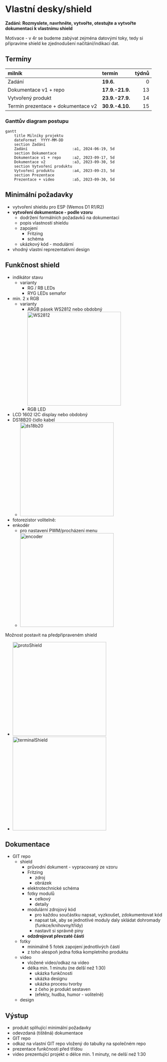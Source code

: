 # Vlastní desky/shield
**Zadání: Rozmyslete, navrhněte, vytvořte, otestujte a vytvořte dokumentaci k vlastnímu shield**

Motivace - v 4r se budeme zabývat zejména datovými toky, tedy si připravíme shield ke zjednodušení načítání/indikaci dat.

## Termíny
| milník | termín | týdnů |
|:- | :- | -:|
| Zadání | **19.6.**  | 0 |
| Dokumentace v1 + repo | **17.9.-21.9.** | 13 |
| Vytvořený produkt | **23.9.-27.9.** | 14 |
| Termín prezentace + dokumentace v2 | **30.9.-4.10.** | 15 |

### Ganttův diagram postupu
```mermaid
gantt
    title Milníky projektu
    dateFormat  YYYY-MM-DD
    section Zadání
    Zadání                    :a1, 2024-06-19, 5d
    section Dokumentace
    Dokumentace v1 + repo     :a2, 2023-09-17, 5d
    Dokumentace v2            :a3, 2023-09-30, 5d
    section Vytvoření produktu
    Vytvoření produktu        :a4, 2023-09-23, 5d
    section Prezentace
    Prezentace + video        :a5, 2023-09-30, 5d
```

## Minimální požadavky
* vytvoření shieldu pro ESP (Wemos D1 R1/R2)
* **vytvoření dokumentace - podle vzoru**
  * dodržení formálních požadavků na dokumentaci
  * popis vlastností shieldu
  * zapojení
    * Fritzing
    * schéma
  * ukázkový kód - modulární
* vhodný vlastní reprezentativní design

## Funkčnost shield
* indikátor stavu
  * varianty
    * RG / RB LEDs
    * RYG LEDs semafor
* min. 2 x RGB
  * varianty
    * ARGB pásek WS2812 nebo obdobný <img src = "https://gitlab.spseplzen.cz/haut/4r-vlastni-desky/-/raw/Concept/soubory/ws2812.jpg" alt = "WS2812" width = "300px">
    * RGB LED
* LCD 1602 I2C display nebo obdobný
* DS18B20 čidlo kabel
  * <img src = "https://gitlab.spseplzen.cz/haut/4r-vlastni-desky/-/raw/Concept/soubory/ds18b20.jpg" alt = "ds18b20" width = "300px">
* fotorezistor
volitelně:
* enkodér
  * pro nastavení PWM/procházení menu
  * <img src = "https://gitlab.spseplzen.cz/haut/4r-vlastni-desky/-/raw/Concept/soubory/encoder.jpg" alt = "encoder" width = "300px">

Možnost postavit na předpřipraveném shield
* <img src = "https://gitlab.spseplzen.cz/haut/4r-vlastni-desky/-/raw/Concept/soubory/protoShield.jpg" alt = "protoShield" width = "300px">
* <img src = "https://gitlab.spseplzen.cz/haut/4r-vlastni-desky/-/raw/Concept/soubory/terminalShield.jpg" alt = "terminalShield" width = "300px">

## Dokumentace
* GIT repo
  * shield
      * průvodní dokument - vypracovaný ze vzoru
      * Fritzing
        * zdroj
        * obrázek
      * elektrotechnické schéma
      * fotky modulů
        * celkový
        * detaily
      * modulární zdrojový kód
        * pro každou součástku napsat, vyzkoušet, zdokumentovat kód
        * napsat tak, aby se jednotlivé moduly daly skládat dohromady (funkce/knihovny/třídy)
        * nastavit si správně piny
    * **odzdrojovat převzaté části**
  * fotky
    * minimálně 5 fotek zapojení jednotlivých částí
    * z toho alespoň jedna fotka kompletního produktu
  * video
    * vložené video/odkaz na video
    * délka min. 1 minutu (ne delší než 1:30)
      * ukázka funkčnosti
      * ukázka designu
      * ukázka procesu tvorby
      * z čeho je produkt sestaven
      * (efekty, hudba, humor - volitelně)
  * design

## Výstup
* produkt splňující minimální požadavky
* odevzdaná (tištěná) dokumentace
* GIT repo
* odkaz na vlastní GIT repo vložený do tabulky na společném repo
* prezentace funkčnosti před třídou
* video prezentující projekt o délce min. 1 minuty, ne delší než 1:30
